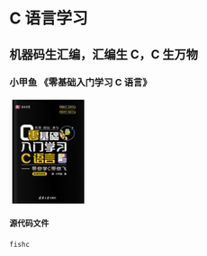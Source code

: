 # C 语言学习

## 机器码生汇编，汇编生 C，C 生万物

### 小甲鱼 《零基础入门学习 C 语言》

![小甲鱼 《零基础入门学习 C 语言》](assets/fishc.png)

#### 源代码文件

`fishc`




